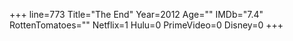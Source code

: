 +++
line=773
Title="The End"
Year=2012
Age=""
IMDb="7.4"
RottenTomatoes=""
Netflix=1
Hulu=0
PrimeVideo=0
Disney=0
+++

